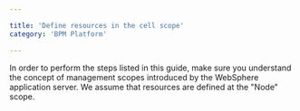 ```yaml
---

title: 'Define resources in the cell scope'
category: 'BPM Platform'

---
```



In order to perform the steps listed in this guide, make sure you understand the concept of management scopes introduced by the WebSphere application server. We assume that resources are defined at the "Node" scope. <a href="ref:asset:/guides/installation-guide/was/assets/img/scope-highlight.png" target="_blank"><img class="tile" src="ref:asset:/guides/installation-guide/was/assets/img/scope-highlight.png" alt=""/></a>